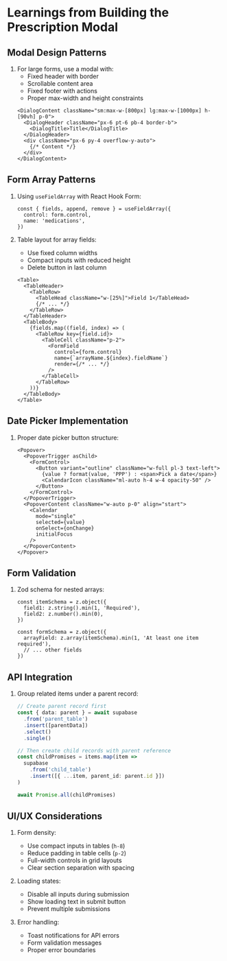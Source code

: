 # Learnings from Building the Prescription Modal

## Modal Design Patterns
1. For large forms, use a modal with:
   - Fixed header with border
   - Scrollable content area
   - Fixed footer with actions
   - Proper max-width and height constraints
   ```tsx
   <DialogContent className="sm:max-w-[800px] lg:max-w-[1000px] h-[90vh] p-0">
     <DialogHeader className="px-6 pt-6 pb-4 border-b">
       <DialogTitle>Title</DialogTitle>
     </DialogHeader>
     <div className="px-6 py-4 overflow-y-auto">
       {/* Content */}
     </div>
   </DialogContent>
   ```

## Form Array Patterns
1. Using `useFieldArray` with React Hook Form:
   ```tsx
   const { fields, append, remove } = useFieldArray({
     control: form.control,
     name: 'medications',
   })
   ```

2. Table layout for array fields:
   - Use fixed column widths
   - Compact inputs with reduced height
   - Delete button in last column
   ```tsx
   <Table>
     <TableHeader>
       <TableRow>
         <TableHead className="w-[25%]">Field 1</TableHead>
         {/* ... */}
       </TableRow>
     </TableHeader>
     <TableBody>
       {fields.map((field, index) => (
         <TableRow key={field.id}>
           <TableCell className="p-2">
             <FormField
               control={form.control}
               name={`arrayName.${index}.fieldName`}
               render={/* ... */}
             />
           </TableCell>
         </TableRow>
       ))}
     </TableBody>
   </Table>
   ```

## Date Picker Implementation
1. Proper date picker button structure:
   ```tsx
   <Popover>
     <PopoverTrigger asChild>
       <FormControl>
         <Button variant="outline" className="w-full pl-3 text-left">
           {value ? format(value, 'PPP') : <span>Pick a date</span>}
           <CalendarIcon className="ml-auto h-4 w-4 opacity-50" />
         </Button>
       </FormControl>
     </PopoverTrigger>
     <PopoverContent className="w-auto p-0" align="start">
       <Calendar
         mode="single"
         selected={value}
         onSelect={onChange}
         initialFocus
       />
     </PopoverContent>
   </Popover>
   ```

## Form Validation
1. Zod schema for nested arrays:
   ```tsx
   const itemSchema = z.object({
     field1: z.string().min(1, 'Required'),
     field2: z.number().min(0),
   })

   const formSchema = z.object({
     arrayField: z.array(itemSchema).min(1, 'At least one item required'),
     // ... other fields
   })
   ```

## API Integration
1. Group related items under a parent record:
   ```typescript
   // Create parent record first
   const { data: parent } = await supabase
     .from('parent_table')
     .insert([parentData])
     .select()
     .single()

   // Then create child records with parent reference
   const childPromises = items.map(item => 
     supabase
       .from('child_table')
       .insert([{ ...item, parent_id: parent.id }])
   )

   await Promise.all(childPromises)
   ```

## UI/UX Considerations
1. Form density:
   - Use compact inputs in tables (`h-8`)
   - Reduce padding in table cells (`p-2`)
   - Full-width controls in grid layouts
   - Clear section separation with spacing

2. Loading states:
   - Disable all inputs during submission
   - Show loading text in submit button
   - Prevent multiple submissions

3. Error handling:
   - Toast notifications for API errors
   - Form validation messages
   - Proper error boundaries 